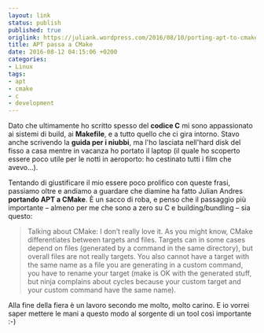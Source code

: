 ```yaml
---
layout: link
status: publish
published: true
origlink: https://juliank.wordpress.com/2016/08/10/porting-apt-to-cmake/
title: APT passa a CMake
date: 2016-08-12 04:15:06 +0200
categories:
- Linux
tags:
- apt
- cmake
- c
- development
---
```


Dato che ultimamente ho scritto spesso del **codice C** mi sono appassionato ai sistemi di build, ai **Makefile**, e a tutto quello che ci gira intorno. Stavo anche scrivendo la **guida per i niubbi**, ma l'ho lasciata nell'hard disk del fisso a casa mentre in vacanza ho portato il laptop (il quale ho scoperto essere poco utile per le notti in aeroporto: ho cestinato tutti i film che avevo...).

Tentando di giustificare il mio essere poco prolifico con queste frasi, passiamo oltre e andiamo a guardare che diamine ha fatto Julian Andres **portando APT a CMake**. È un sacco di roba, e penso che il passaggio più importante – almeno per me che sono a zero su C e building/bundling – sia questo:

> Talking about CMake: I don’t really love it. As you might know, CMake differentiates between targets and files. Targets can in some cases depend on files (generated by a command in the same directory), but overall files are not really targets. You also cannot have a target with the same name as a file you are generating in a custom command, you have to rename your target (make is OK with the generated stuff, but ninja complains about cycles because your custom target and your custom command have the same name).

Alla fine della fiera è un lavoro secondo me molto, molto carino. E io vorrei saper mettere le mani a questo modo al sorgente di un tool così importante :-)
